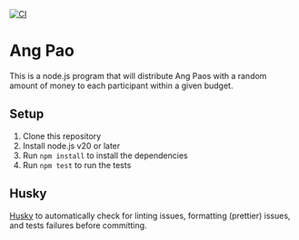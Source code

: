 [![CI](https://github.com/luazhizhan/angpao/actions/workflows/ci.yml/badge.svg?branch=master)](https://github.com/luazhizhan/angpao/actions/workflows/ci.yml)

# Ang Pao

This is a node.js program that will distribute Ang Paos with a random amount of money to each participant within a given budget.

## Setup

1. Clone this repository
2. Install node.js v20 or later
3. Run `npm install` to install the dependencies
4. Run `npm test` to run the tests

## Husky

[Husky](https://typicode.github.io/husky/) to automatically check for linting issues, formatting (prettier) issues, and tests failures before committing.

